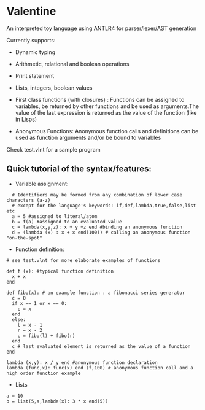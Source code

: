 # Valentine

An interpreted toy language using ANTLR4 for parser/lexer/AST generation

Currently supports:

- Dynamic typing


- Arithmetic, relational and boolean operations


- Print statement


- Lists, integers, boolean values


- First class functions (with closures) : Functions can be assigned to variables, be returned by other functions and be used as arguments.The value of the last expression is returned as the value of the function (like in Lisps)
- Anonymous Functions: Anonymous function calls and definitions can be used as function arguments and/or be bound to variables




Check test.vlnt for a sample program


Quick tutorial of the syntax/features:
-

- Variable assignment:
```
  # Identifiers may be formed from any combination of lower case characters (a-z) 
  # except for the language's keywords: if,def,lambda,true,false,list etc
  a = 5 #assigned to literal/atom
  b = f(a) #assigned to an evaluated value
  c = lambda(x,y,z): x + y +z end #binding an anonymous function
  d = (lambda (x) : x + x end(100)) # calling an anonymous function "on-the-spot" 
```
- Function definition:
```
# see test.vlnt for more elaborate examples of functions

def f (x): #typical function definition
  x + x
end  

def fibo(x): # an example function : a fibonacci series generator
  c = 0
  if x == 1 or x == 0:
    c = x
  end
  else:
    l = x - 1
    r = x - 2
    c = fibo(l) + fibo(r)
  end 
  c # last evaluated element is returned as the value of a function
end

lambda (x,y): x / y end #anonymous function declaration
lambda (func,x): func(x) end (f,100) # anonymous function call and a high order function example
```
- Lists
```
a = 10
b = list(5,a,lambda(x): 3 * x end(5)) 
```
